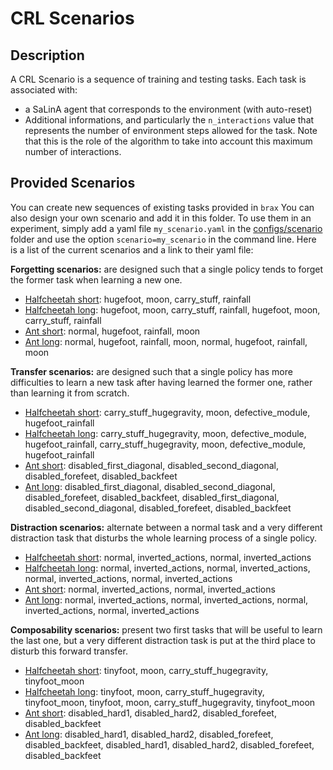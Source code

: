 # CRL Scenarios

## Description

A CRL Scenario is a sequence of training and testing tasks. Each task is associated with:
* a SaLinA agent that corresponds to the environment (with auto-reset)
* Additional informations, and particularly the `n_interactions` value that represents the number of environment steps allowed for the task. Note that this is the role of the algorithm  to take into account this maximum number of interactions. 

## Provided Scenarios

You can create new sequences of existing tasks provided in `brax`  You can also design your own scenario and add it in this folder. To use them in an experiment, simply add a yaml file `my_scenario.yaml` in the [configs/scenario](configs/scenario/) folder and use the option `scenario=my_scenario` in the command line. Here is a list of the current scenarios and a link to their yaml file:

**Forgetting scenarios:**  are designed such that a single policy tends to forget the former task when learning a new one.
* [Halfcheetah short](configs/scenario/halfcheetah/forgetting_short): hugefoot, moon, carry_stuff, rainfall
* [Halfcheetah long](configs/scenario/halfcheetah/forgetting_long): hugefoot, moon, carry_stuff, rainfall, hugefoot, moon, carry_stuff, rainfall
* [Ant short](configs/scenario/ant/forgetting_short): normal, hugefoot, rainfall, moon
* [Ant long](configs/scenario/ant/forgetting_long): normal, hugefoot, rainfall, moon, normal, hugefoot, rainfall, moon

**Transfer scenarios:**  are designed such that a single policy has more difficulties to learn a new task after having learned the former one, rather than learning it from scratch.
* [Halfcheetah short](configs/scenario/halfcheetah/transfer_short): carry_stuff_hugegravity, moon, defective_module, hugefoot_rainfall
* [Halfcheetah long](configs/scenario/halfcheetah/transfer_long): carry_stuff_hugegravity, moon, defective_module, hugefoot_rainfall, carry_stuff_hugegravity, moon, defective_module, hugefoot_rainfall
* [Ant short](configs/scenario/ant/transfer_short): disabled_first_diagonal, disabled_second_diagonal, disabled_forefeet, disabled_backfeet
* [Ant long](configs/scenario/ant/transfer_long): disabled_first_diagonal, disabled_second_diagonal, disabled_forefeet, disabled_backfeet, disabled_first_diagonal, disabled_second_diagonal, disabled_forefeet, disabled_backfeet

**Distraction scenarios:**  alternate between a normal task and a very different distraction task that disturbs the whole learning process of a single policy.
* [Halfcheetah short](configs/scenario/halfcheetah/distraction_short): normal, inverted_actions, normal, inverted_actions
* [Halfcheetah long](configs/scenario/halfcheetah/distraction_long): normal, inverted_actions, normal, inverted_actions, normal, inverted_actions, normal, inverted_actions
* [Ant short](configs/scenario/ant/distraction_short): normal, inverted_actions, normal, inverted_actions
* [Ant long](configs/scenario/ant/distraction_long): normal, inverted_actions, normal, inverted_actions, normal, inverted_actions, normal, inverted_actions

**Composability scenarios:**  present two first tasks that will be useful to learn the last one, but a very different distraction task is put at the third place to disturb this forward transfer.
* [Halfcheetah short](configs/scenario/halfcheetah/composability_short): tinyfoot, moon, carry_stuff_hugegravity, tinyfoot_moon
* [Halfcheetah long](configs/scenario/halfcheetah/composability_long): tinyfoot, moon, carry_stuff_hugegravity, tinyfoot_moon, tinyfoot, moon, carry_stuff_hugegravity, tinyfoot_moon
* [Ant short](configs/scenario/ant/composability_short): disabled_hard1, disabled_hard2, disabled_forefeet, disabled_backfeet
* [Ant long](configs/scenario/ant/composability_long): disabled_hard1, disabled_hard2, disabled_forefeet, disabled_backfeet, disabled_hard1, disabled_hard2, disabled_forefeet, disabled_backfeet